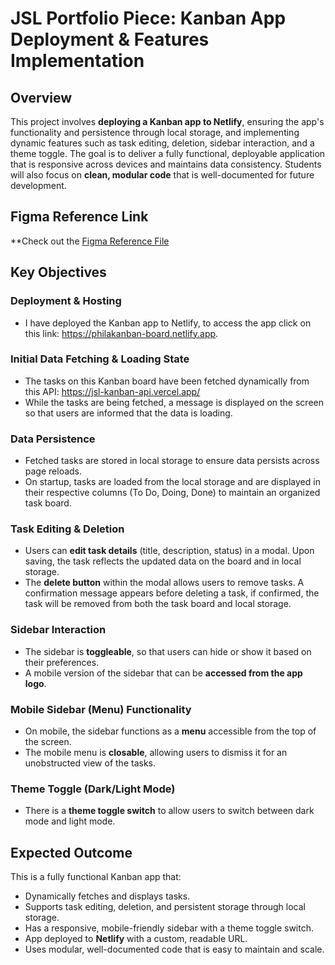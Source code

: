 # JSL Portfolio Piece: Kanban App Deployment & Features Implementation

## Overview

This project involves **deploying a Kanban app to Netlify**, ensuring the app's functionality and persistence through local storage, and implementing dynamic features such as task editing, deletion, sidebar interaction, and a theme toggle. The goal is to deliver a fully functional, deployable application that is responsive across devices and maintains data consistency. Students will also focus on **clean, modular code** that is well-documented for future development.

## Figma Reference Link

**Check out the [Figma Reference File](https://www.figma.com/design/y7bFCUYL5ZHfPeojACBXg2/Challenges-%7C-JSL?node-id=6033-11092&t=XbQhBWPYxXDAqp3x-1)

## Key Objectives

### Deployment & Hosting

-  I have deployed the Kanban app to Netlify, to access the app click on this link: https://philakanban-board.netlify.app.

### Initial Data Fetching & Loading State

- The tasks on this Kanban board have been fetched dynamically from this API: https://jsl-kanban-api.vercel.app/
- While the tasks are being fetched, a message is displayed on the screen so that users are informed that the data is loading.

### Data Persistence

- Fetched tasks are stored in local storage to ensure data persists across page reloads.
- On startup, tasks are loaded from the local storage and are displayed in their respective columns (To Do, Doing, Done) to maintain an organized task board.

### Task Editing & Deletion

- Users can **edit task details** (title, description, status) in a modal. Upon saving, the task reflects the updated data on the board and in local storage.
- The **delete button** within the modal allows users to remove tasks. A confirmation message appears before deleting a task, if confirmed, the task will be removed from both the task board and local storage.

### Sidebar Interaction

- The sidebar is **toggleable**, so that users can hide or show it based on their preferences.
- A mobile version of the sidebar that can be **accessed from the app logo**.

### Mobile Sidebar (Menu) Functionality

- On mobile, the sidebar functions as a **menu** accessible from the top of the screen.
- The mobile menu is **closable**, allowing users to dismiss it for an unobstructed view of the tasks.

### Theme Toggle (Dark/Light Mode)

- There is a **theme toggle switch** to allow users to switch between dark mode and light mode.

## Expected Outcome

This is a fully functional Kanban app that:

- Dynamically fetches and displays tasks.
- Supports task editing, deletion, and persistent storage through local storage.
- Has a responsive, mobile-friendly sidebar with a theme toggle switch.
- App deployed to **Netlify** with a custom, readable URL.
- Uses modular, well-documented code that is easy to maintain and scale.
